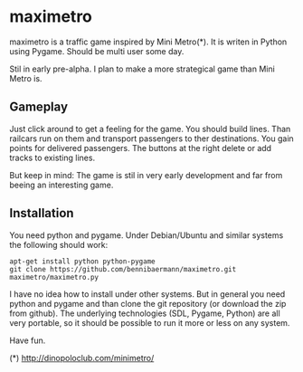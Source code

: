 maximetro
=========

maximetro is a traffic game inspired by Mini Metro(*). It is writen in Python
using Pygame. Should be multi user some day.

Stil in early pre-alpha. I plan to make a more strategical game than Mini Metro
is.

Gameplay 
--------

Just click around to get a feeling for the game. You should build lines. Than
railcars run on them and transport passengers to ther destinations. You gain
points for delivered passengers. The buttons at the right delete or add tracks
to existing lines.

But keep in mind: The game is stil in very early development and far from beeing
an interesting game.

Installation 
------------

You need python and pygame. Under Debian/Ubuntu and similar systems the
following should work:

	apt-get install python python-pygame 
	git clone https://github.com/bennibaermann/maximetro.git 
	maximetro/maximetro.py 

I have no idea how to install under other systems. But in general you need
python and pygame and than clone the git repository (or download the
zip from github). The underlying technologies (SDL, Pygame, Python) are all 
very portable, so it should be possible to run it more or less on any system.

Have fun.

(*) http://dinopoloclub.com/minimetro/
